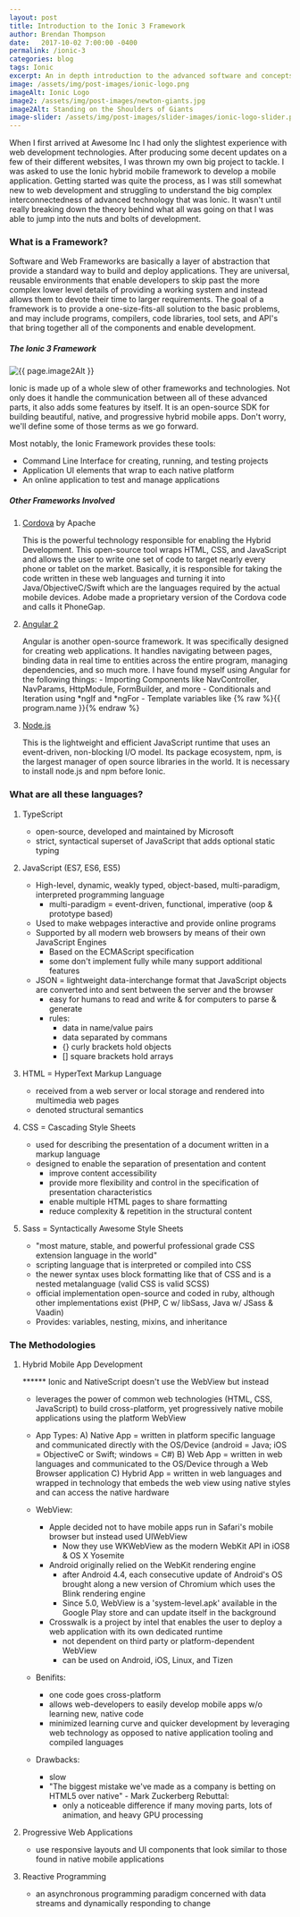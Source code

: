 ```yaml
---
layout: post
title: Introduction to the Ionic 3 Framework
author: Brendan Thompson
date:   2017-10-02 7:00:00 -0400
permalink: /ionic-3
categories: blog
tags: Ionic
excerpt: An in depth introduction to the advanced software and concepts that come together to create the Ionic 3 hybrid mobile app development framework
image: /assets/img/post-images/ionic-logo.png
imageAlt: Ionic Logo
image2: /assets/img/post-images/newton-giants.jpg
image2Alt: Standing on the Shoulders of Giants
image-slider: /assets/img/post-images/slider-images/ionic-logo-slider.png
---
```


When I first arrived at Awesome Inc I had only the slightest experience with web development technologies. After producing some decent updates on a few of their different websites, I was thrown my own big project to tackle. I was asked to use the Ionic hybrid mobile framework to develop a mobile application. Getting started was quite the process, as I was still somewhat new to web development and struggling to understand the big complex interconnectedness of advanced technology that was Ionic. It wasn't until really breaking down the theory behind what all was going on that I was able to jump into the nuts and bolts of development.

### What is a Framework?

Software and Web Frameworks are basically a layer of abstraction that provide a standard way to build and deploy applications. They are universal, reusable environments that enable developers to skip past the more complex lower level details of providing a working system and instead allows them to devote their time to larger requirements. The goal of a framework is to provide a one-size-fits-all solution to the basic problems, and may include programs, compilers, code libraries, tool sets, and API's that bring together all of the components and enable development.

##### The Ionic 3 Framework

<img src="{{ site.url }}{{ page.image2 }}" alt="{{ page.image2Alt }}">

Ionic is made up of a whole slew of other frameworks and technologies. Not only does it handle the communication between all of these advanced parts, it also adds some features by itself. It is an open-source SDK for building beautiful, native, and progressive hybrid mobile apps. Don't worry, we'll define some of those terms as we go forward.

Most notably, the Ionic Framework provides these tools:
- Command Line Interface for creating, running, and testing projects
- Application UI elements that wrap to each native platform
- An online application to test and manage applications

##### Other Frameworks Involved

1) [Cordova](https://cordova.apache.org) by Apache

	This is the powerful technology responsible for enabling the Hybrid Development. This open-source tool wraps HTML, CSS, and JavaScript and allows the user to write one set of code to target nearly every phone or tablet on the market. Basically, it is responsible for taking the code written in these web languages and turning it into Java/ObjectiveC/Swift which are the languages required by the actual mobile devices. Adobe made a proprietary version of the Cordova code and calls it PhoneGap.

2) [Angular 2](https://angular.io/docs) <i class="devicon-angularjs-plain colored"></i>

	Angular is another open-source framework. It was specifically designed for creating web applications. It handles navigating between pages, binding data in real time to entities across the entire program, managing dependencies, and so much more.
	I have found myself using Angular for the following things:
		- Importing Components like NavController, NavParams, HttpModule, FormBuilder, and more
		- Conditionals and Iteration using *ngIf and *ngFor
		- Template variables like {% raw %}{{ program.name }}{% endraw %}

3) [Node.js](https://nodejs.org) <i class="devicon-nodejs-plain colored"></i>

	This is the lightweight and efficient JavaScript runtime that uses an event-driven, non-blocking I/O model. Its package ecosystem, npm, is the largest manager of open source libraries in the world. It is necessary to install node.js and npm before Ionic.

### What are all these languages?

1) TypeScript <i class="devicon-typescript-plain colored"></i>

	- open-source, developed and maintained by Microsoft
	- strict, syntactical superset of JavaScript that adds optional static typing

2) JavaScript (ES7, ES6, ES5) <i class="devicon-javascript-plain colored"></i>

	- High-level, dynamic, weakly typed, object-based, multi-paradigm, interpreted programming language
		- multi-paradigm = event-driven, functional, imperative (oop & prototype based)
	- Used to make webpages interactive and provide online programs
	- Supported by all modern web browsers by means of their own JavaScript Engines
		- Based on the ECMAScript specification
		- some don't implement fully while many support additional features
	- JSON = lightweight data-interchange format that JavaScript objects are converted into and sent between the server and the browser
		- easy for humans to read and write & for computers to parse & generate
		- rules:
			- data in name/value pairs
			- data separated by commans
			- {} curly brackets hold objects
			- [] square brackets hold arrays

3) HTML = HyperText Markup Language <i class="devicon-html5-plain-wordmark colored"></i>

	- received from a web server or local storage and rendered into multimedia web pages
	- denoted structural semantics

4) CSS = Cascading Style Sheets <i class="devicon-css3-plain-wordmark colored"></i>

	- used for describing the presentation of a document written in a markup language
	- designed to enable the separation of presentation and content
		- improve content accessibility
		- provide more flexibility and control in the specification of presentation characteristics
		- enable multiple HTML pages to share formatting
		- reduce complexity & repetition in the structural content

5) Sass = Syntactically Awesome Style Sheets <i class="devicon-sass-original colored"></i>

	- "most mature, stable, and powerful professional grade CSS extension language in the world"
	- scripting language that is interpreted or compiled into CSS
	- the newer syntax uses block formatting like that of CSS and is a nested metalanguage (valid CSS is valid SCSS)
	- official implementation open-source and coded in ruby, although other implementations exist (PHP, C w/ libSass, Java w/ JSass & Vaadin)
	- Provides: variables, nesting, mixins, and inheritance

### The Methodologies

1) Hybrid Mobile App Development

	****** Ionic and NativeScript doesn't use the WebView but instead
	- leverages the power of common web technologies (HTML, CSS, JavaScript) to build cross-platform, yet progressively native mobile applications using the platform WebView

	- App Types:
		A) Native App = written in platform specific language and communicated directly with the OS/Device
			(android = Java; iOS = ObjectiveC or Swift; windows = C#)
		B) Web App = written in web languages and communicated to the OS/Device through a Web Browser application
		C) Hybrid App = written in web languages and wrapped in technology that embeds the web view using native styles and can access the native hardware

	- WebView:
		- Apple decided not to have mobile apps run in Safari's mobile browser but instead used UIWebView
			- Now they use WKWebView as the modern WebKit API in iOS8 & OS X Yosemite
		- Android originally relied on the WebKit rendering engine
			- after Android 4.4, each consecutive update of Android's OS brought along a new version of Chromium which uses the Blink rendering engine
			- Since 5.0, WebView is a 'system-level.apk' available in the Google Play store and can update itself in the background
		- Crosswalk is a project by intel that enables the user to deploy a web application with its own dedicated runtime
			- not dependent on third party or platform-dependent WebView
			- can be used on Android, iOS, Linux, and Tizen

	- Benifits:
		- one code goes cross-platform
		- allows web-developers to easily develop mobile apps w/o learning new, native code
		- minimized learning curve and quicker development by leveraging web technology as opposed to native application tooling and compiled languages

	- Drawbacks:
		- slow
		- "The biggest mistake we've made as a company is betting on HTML5 over native" - Mark Zuckerberg
		Rebuttal:
			- only a noticeable difference if many moving parts, lots of animation, and heavy GPU processing

2) Progressive Web Applications

	- use responsive layouts and UI components that look similar to those found in native mobile applications

3) Reactive Programming

	- an asynchronous programming paradigm concerned with data streams and dynamically responding to change

